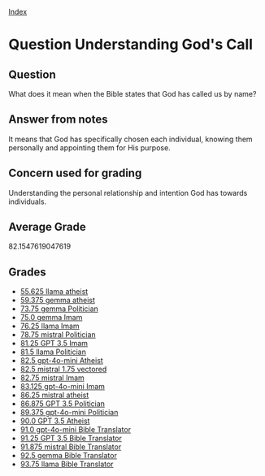 
[Index](../../index.md)
# Question Understanding God's Call
## Question
What does it mean when the Bible states that God has called us by name?

## Answer from notes
It means that God has specifically chosen each individual, knowing them personally and appointing them for His purpose.

## Concern used for grading
Understanding the personal relationship and intention God has towards individuals.

## Average Grade
82.1547619047619

## Grades
 * [55.625 llama atheist](../answers/llama_atheist/Understanding_God_s_Call.md)
 * [59.375 gemma atheist](../answers/gemma_atheist/Understanding_God_s_Call.md)
 * [73.75 gemma Politician](../answers/gemma_Politician/Understanding_God_s_Call.md)
 * [75.0 gemma Imam](../answers/gemma_Imam/Understanding_God_s_Call.md)
 * [76.25 llama Imam](../answers/llama_Imam/Understanding_God_s_Call.md)
 * [78.75 mistral Politician](../answers/mistral_Politician/Understanding_God_s_Call.md)
 * [81.25 GPT 3.5 Imam](../answers/GPT_3.5_Imam/Understanding_God_s_Call.md)
 * [81.5 llama Politician](../answers/llama_Politician/Understanding_God_s_Call.md)
 * [82.5 gpt-4o-mini Atheist](../answers/gpt-4o-mini_Atheist/Understanding_God_s_Call.md)
 * [82.5 mistral 1.75 vectored](../answers/mistral_1.75_vectored/Understanding_God_s_Call.md)
 * [82.75 mistral Imam](../answers/mistral_Imam/Understanding_God_s_Call.md)
 * [83.125 gpt-4o-mini Imam](../answers/gpt-4o-mini_Imam/Understanding_God_s_Call.md)
 * [86.25 mistral atheist](../answers/mistral_atheist/Understanding_God_s_Call.md)
 * [86.875 GPT 3.5 Politician](../answers/GPT_3.5_Politician/Understanding_God_s_Call.md)
 * [89.375 gpt-4o-mini Politician](../answers/gpt-4o-mini_Politician/Understanding_God_s_Call.md)
 * [90.0 GPT 3.5 Atheist](../answers/GPT_3.5_Atheist/Understanding_God_s_Call.md)
 * [91.0 gpt-4o-mini Bible Translator](../answers/gpt-4o-mini_Bible_Translator/Understanding_God_s_Call.md)
 * [91.25 GPT 3.5 Bible Translator](../answers/GPT_3.5_Bible_Translator/Understanding_God_s_Call.md)
 * [91.875 mistral Bible Translator](../answers/mistral_Bible_Translator/Understanding_God_s_Call.md)
 * [92.5 gemma Bible Translator](../answers/gemma_Bible_Translator/Understanding_God_s_Call.md)
 * [93.75 llama Bible Translator](../answers/llama_Bible_Translator/Understanding_God_s_Call.md)
